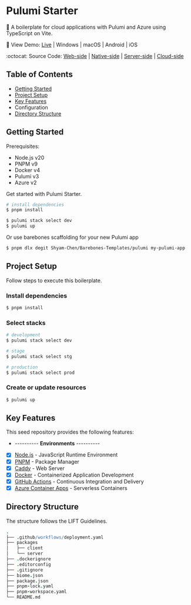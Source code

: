 # Pulumi Starter

🎄 A boilerplate for cloud applications with Pulumi and Azure using TypeScript on Vite.

:rainbow: View Demo: [Live](https://vue-starter-6fa6.onrender.com) | Windows | macOS | Android | iOS

:octocat: Source Code: [Web-side](https://github.com/Shyam-Chen/Vue-Starter) | [Native-side](https://github.com/Shyam-Chen/Tauri-Starter) | [Server-side](https://github.com/Shyam-Chen/Fastify-Starter) | [Cloud-side](https://github.com/Shyam-Chen/Pulumi-Starter)

## Table of Contents

- [Getting Started](#getting-started)
- [Project Setup](#project-setup)
- [Key Features](#key-features)
- Configuration
- [Directory Structure](#directory-structure)

## Getting Started

Prerequisites:

- Node.js v20
- PNPM v9
- Docker v4
- Pulumi v3
- Azure v2

Get started with Pulumi Starter.

```sh
# install dependencies
$ pnpm install

$ pulumi stack select dev
$ pulumi up
```

Or use barebones scaffolding for your new Pulumi app

```sh
$ pnpm dlx degit Shyam-Chen/Barebones-Templates/pulumi my-pulumi-app
```

## Project Setup

Follow steps to execute this boilerplate.

### Install dependencies

```sh
$ pnpm install
```

### Select stacks

```sh
# development
$ pulumi stack select dev

# stage
$ pulumi stack select stg

# production
$ pulumi stack select prod
```

### Create or update resources

```sh
$ pulumi up
```

## Key Features

This seed repository provides the following features:

- ---------- **Environments** ----------
- [x] [Node.js](https://nodejs.org/en/) - JavaScript Runtime Environment
- [x] [PNPM](https://pnpm.io/) - Package Manager
- [x] [Caddy](https://caddyserver.com/) - Web Server
- [x] [Docker](https://www.docker.com/) - Containerized Application Development
- [x] [GitHub Actions](https://github.com/features/actions) - Continuous Integration and Delivery
- [x] [Azure Container Apps](https://azure.microsoft.com/en-us/products/container-apps) - Serverless Containers

## Directory Structure

The structure follows the LIFT Guidelines.

```coffee
.
├── .github/workflows/deployment.yaml
├── packages
│   ├── client
│   └── server
├── .dockerignore
├── .editorconfig
├── .gitignore
├── biome.json
├── package.json
├── pnpm-lock.yaml
├── pnpm-workspace.yaml
└── README.md
```
